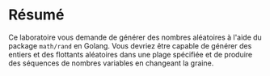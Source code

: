 # Résumé

Ce laboratoire vous demande de générer des nombres aléatoires à l'aide du package `math/rand` en Golang. Vous devriez être capable de générer des entiers et des flottants aléatoires dans une plage spécifiée et de produire des séquences de nombres variables en changeant la graine.
